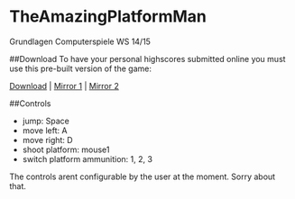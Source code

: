 # TheAmazingPlatformMan
Grundlagen Computerspiele WS 14/15


##Download
To have your personal highscores submitted online you must use this pre-built version of the game: 

[Download](https://github.com/Mateo-Luzi/TheAmazingPlatformMan/releases/download/1.0/The.Amazing.Platform.Man.zip) | [Mirror 1](https://mega.co.nz/#!HAoFBQYB!6ZD6bR4gYO-ddqDS2aH-tciNyTD6A36qRf5XwaYQZHc) | [Mirror 2](https://www.dropbox.com/s/c5j1o8p4vb47ljf/The%20Amazing%20Platform%20Man.zip?dl=0)


##Controls
* jump: Space
* move left:  A
* move right: D
* shoot platform: mouse1
* switch platform ammunition: 1, 2, 3

The controls arent configurable by the user at the moment. Sorry about that.
